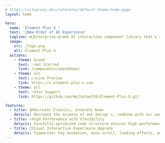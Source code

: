 ```yaml
---
# https://vitepress.dev/reference/default-theme-home-page
layout: home

hero:
  name: 'Element Plus X '
  text: '🚀New Order of AI Experience'
  tagline: ❤️‍🔥Enterprise-grade AI interaction component library that's ready to use out of the box, making building intelligent interfaces as simple as building blocks. RICH design paradigm, creating excellent AI interface solutions, leading the new intelligent experience.❤️‍🔥
  image:
    src: /logo.png
    alt: Element Plus X
  actions:
    - theme: brand
      text: ✨Get Started
      link: /components/xmarkdown/
    - theme: alt
      text: 👉Live Preview
      link: https://v.element-plus-x.com
    - theme: alt
      text: ⭐Star Support
      link: https://github.com/HeJiaYue520/Element-Plus-X.git

features:
  - title: 😄Recreate Classics, Innovate Anew
    details: Recreate the essence of ant design x, combine with our own innovations, no JSX syntax required, bringing familiar yet surprising component usage experience, helping projects stand out.
  - title: 🔥High Performance with Flexibility
    details: Carefully optimized code structure ensures high-performance component operation while supporting high customization to adapt to various complex business logic.
  - title: 💖Visual Interactive Experience Upgrade
    details: Typewriter fog animation, auto-scroll, loading effects, and other detailed touches bring users vivid visual experiences, enhancing application interactivity and appeal.
---
```

